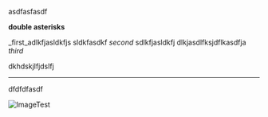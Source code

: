 asdfasfasdf

**double asterisks**

_first_adlkfjasldkfjs
sldkfasdkf _second_ sdlkfjasldkfj
dlkjasdlfksjdflkasdfja _third_


dkhdskjlfjdslfj

*****

dfdfdfasdf


![ImageTest](http://seoin.godohosting.com/seoin/wp-content/uploads/2013/05/%EB%A9%94%EC%9D%B83.jpg "HGU")